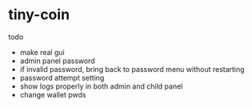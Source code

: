 # tiny-coin
todo
- make real gui
- admin panel password
- if invalid password, bring back to password menu without restarting
- password attempt setting
- show logs properly in both admin and child panel
- change wallet pwds